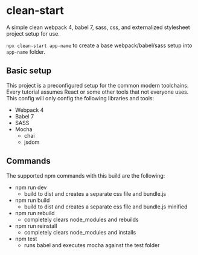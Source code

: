 # clean-start
A simple clean webpack 4, babel 7, sass, css, and externalized stylesheet project setup for use.

`npx clean-start app-name` to create a base webpack/babel/sass setup into `app-name` folder.


## Basic setup
This project is a preconfigured setup for the common modern toolchains.  Every tutorial assumes React or some other tools that not everyone uses.  This config will only config the following libraries and tools:

* Webpack 4
* Babel 7
* SASS
* Mocha
  - chai
  - jsdom

## Commands
The supported npm commands with this build are the following:

* npm run dev
  - build to dist and creates a separate css file and bundle.js
* npm run build
  - build to dist and creates a separate css file and bundle.js minified
* npm run rebuild
  - completely clears node_modules and rebuilds
* npm run reinstall
  - completely clears node_modules and installs
* npm test
  - runs babel and executes mocha against the test folder

